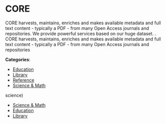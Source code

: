# CORE


CORE harvests, maintains, enriches and makes available metadata and full text
content - typically a PDF - from many Open Access journals and repositories. We provide powerful services based on our huge dataset. 
.  CORE harvests, maintains, enriches and makes available metadata and full text
content - typically a PDF - from many Open Access journals and repositories



**Categories**:
- [Education](https://github.com/apis-list/apis-list#education)
- [Library](https://github.com/apis-list/apis-list#library)
- [Reference](https://github.com/apis-list/apis-list#reference)
- [Science & Math](https://github.com/apis-list/apis-list#science-and-math)



science)
- [Science & Math](https://github.com/apis-list/apis-list#science-and-math)
- [Education](https://github.com/apis-list/apis-list#education)
- [Library](https://github.com/apis-list/apis-list#library)



